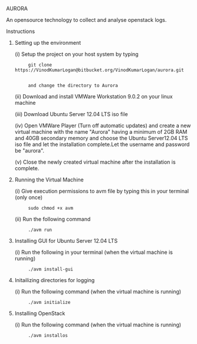 AURORA				

An opensource technology to collect and analyse openstack logs.

Instructions

1. Setting up the environment

	(i)	   Setup the project on your host system by typing

			git clone https://VinodKumarLogan@bitbucket.org/VinodKumarLogan/aurora.git

			
			and change the directory to Aurora

	(ii)   Download and install VMWare Workstation 9.0.2 on your linux machine

	(iii)  Download Ubuntu Server 12.04 LTS iso file

	(iv)   Open VMWare Player (Turn off automatic updates) and create a new virtual machine
		   with the name "Aurora" having a minimum of 2GB RAM and 40GB secondary memory and 
		   choose the Ubuntu Server12.04 LTS iso file and let the installation complete.Let 
		   the username and password be "aurora".

	(v)   Close the newly created virtual machine after the installation is complete.


2. Running the Virtual Machine

	(i)    Give execution permissions to avm file by typing this in your terminal
		   (only once)
			
			sudo chmod +x avm

	(ii)   Run the following command

			./avm run  

3. Installing GUI for Ubuntu Server 12.04 LTS

	(i)    Run the following in your terminal (when the virtual machine is running)
			
			./avm install-gui

4. Initailizing directories for logging

	(i)    Run the following command (when the virtual machine is running)

			./avm initialize

5. Installing OpenStack
	
	(i)    Run the following command (when the virtual machine is running)

			./avm installos